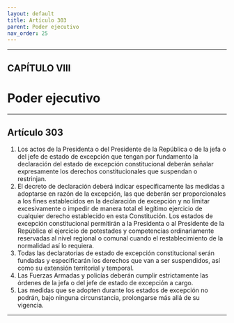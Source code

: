 ```yaml
---
layout: default
title: Artículo 303
parent: Poder ejecutivo
nav_order: 25
---
```


---

## CAPÍTULO VIII
# Poder ejecutivo

---

## Artículo 303

1. Los actos de la Presidenta o del Presidente de la República o de la jefa o del jefe de estado de excepción que tengan por fundamento la declaración del estado de excepción constitucional deberán señalar expresamente los derechos constitucionales que suspendan o restrinjan.
2. El decreto de declaración deberá indicar específicamente las medidas a adoptarse en razón de la excepción, las que deberán ser proporcionales a los fines establecidos en la declaración de excepción y no limitar excesivamente o impedir de manera total el legítimo ejercicio de cualquier derecho establecido en esta Constitución. Los estados de excepción constitucional permitirán a la Presidenta o al Presidente de la República el ejercicio de potestades y competencias ordinariamente reservadas al nivel regional o comunal cuando el restablecimiento de la normalidad así lo requiera.
3. Todas las declaratorias de estado de excepción constitucional serán fundadas y especificarán los derechos que van a ser suspendidos, así como su extensión territorial y temporal.
4. Las Fuerzas Armadas y policías deberán cumplir estrictamente las órdenes de la jefa o del jefe de estado de excepción a cargo.
5. Las medidas que se adopten durante los estados de excepción no podrán, bajo ninguna circunstancia, prolongarse más allá de su vigencia.

---
